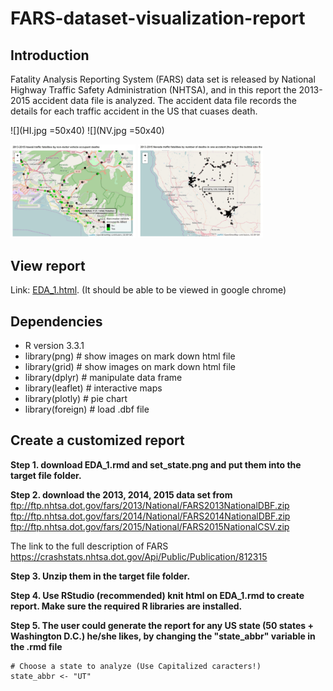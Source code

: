 # FARS-dataset-visualization-report

## Introduction

Fatality Analysis Reporting System (FARS) data set is released by National Highway Traffic Safety Administration (NHTSA), and in this report the 2013-2015 accident data file is analyzed. The accident data file records the details for each traffic accident in the US that cuases death.

![](HI.jpg  =50x40) ![](NV.jpg =50x40)

<img src="HI.jpg" alt="Drawing" style="width: 200px;"/>
<img src="NV.jpg" alt="Drawing" style="width: 200px;"/>

## View report 

Link: [EDA_1.html](https://github.com/Shiutang-Li/FARS-dataset-visualization-report/blob/master/EDA_1.html). (It should be able to be viewed in google chrome)

## Dependencies
* R version 3.3.1
* library(png)       # show images on mark down html file  
* library(grid)      # show images on mark down html file   
* library(dplyr)     # manipulate data frame  
* library(leaflet)   # interactive maps    
* library(plotly)    # pie chart   
* library(foreign)   # load .dbf file   

## Create a customized report

**Step 1. download EDA_1.rmd and set_state.png and put them into the target file folder.**  

**Step 2. download the 2013, 2014, 2015 data set from**  
ftp://ftp.nhtsa.dot.gov/fars/2013/National/FARS2013NationalDBF.zip  
ftp://ftp.nhtsa.dot.gov/fars/2014/National/FARS2014NationalDBF.zip  
ftp://ftp.nhtsa.dot.gov/fars/2015/National/FARS2015NationalCSV.zip

The link to the full description of FARS  
https://crashstats.nhtsa.dot.gov/Api/Public/Publication/812315  

**Step 3. Unzip them in the target file folder.**  

**Step 4. Use RStudio (recommended) knit html on EDA_1.rmd to create report. Make sure the required R libraries are installed.**  

**Step 5. The user could generate the report for any US state (50 states + Washington D.C.) he/she likes, by changing the "state_abbr" variable in the .rmd file**
```{r}
# Choose a state to analyze (Use Capitalized caracters!)
state_abbr <- "UT"
```

